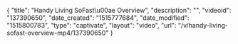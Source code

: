 {
    "title": "Handy Living SoFast\u00ae Overview",
    "description": "",
    "videoid": "137390650",
    "date_created": "1515777684",
    "date_modified": "1515800783",
    "type": "captivate",
    "layout": "video",
    "url": "\/v\/handy-living-sofast-overview-mp4\/137390650"
}